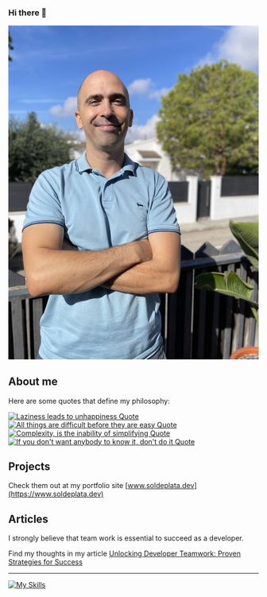 ### Hi there 👋
![Solde's portrait](/public/solde-hero.jpg)
## About me 
Here are some quotes that define my philosophy:

[![Laziness leads to unhappiness Quote](https://quotes-github-readme.vercel.app/api?type=horizontal&quote=Laziness%20leads%20to%20unhappiness&theme=catppuccin_frappe)](https://github.com/piyushsuthar/github-readme-quotes)
[![All things are difficult before they are easy Quote](https://quotes-github-readme.vercel.app/api?type=horizontal&quote=All%20things%20are%20difficult%20before%20they%20are%20easy&author=Thomas%20Fuller&theme=algolia)](https://github.com/piyushsuthar/github-readme-quotes)
[![Complexity, is the inability of simplifying Quote](https://quotes-github-readme.vercel.app/api?type=horizontal&quote=All%20things%20are%20difficult%20before%20they%20are%20easy&author=Me&theme=monokai)](https://github.com/piyushsuthar/github-readme-quotes)
[![If you don't want anybody to know it, don't do it Quote](https://quotes-github-readme.vercel.app/api?type=horizontal&quote=If%20you%20don%27t%20want%20anybody%20to%20know%20it%2C%20don%27t%20do%20it&author=Chinese%20Proverb&theme=catppuccin_frappe)](https://github.com/piyushsuthar/github-readme-quotes)


## Projects
Check them out at my portfolio site [www.soldeplata.dev](https://www.soldeplata.dev)

## Articles

I strongly believe that team work is essential to succeed as a developer.

Find my thoughts in my article [Unlocking Developer Teamwork: Proven Strategies for Success](https://dev.to/silverium/a-team-player-approach-416a)
___

[![My Skills](https://skillicons.dev/icons?i=ts,js,nodejs,react,next,vue,redux,html,scss,jest,devto,github,vscode)](https://skillicons.dev)

<!--
**Silverium/silverium** is a ✨ _special_ ✨ repository because its `README.md` (this file) appears on your GitHub profile.

Here are some ideas to get you started:

- 🔭 I’m currently working on ...
- 🌱 I’m currently learning ...
- 👯 I’m looking to collaborate on ...
- 🤔 I’m looking for help with ...
- 💬 Ask me about ...
- 📫 How to reach me: ...
- 😄 Pronouns: ...
- ⚡ Fun fact: ...
-->